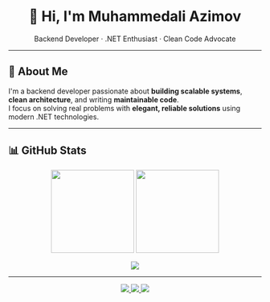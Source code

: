 <h1 align="center">👋 Hi, I'm <strong>Muhammedali Azimov</strong></h1>

<p align="center">
  Backend Developer · .NET Enthusiast · Clean Code Advocate
</p>

---

## 🧠 About Me

I'm a backend developer passionate about **building scalable systems**, **clean architecture**, and writing **maintainable code**.  
I focus on solving real problems with **elegant, reliable solutions** using modern .NET technologies.


---

## 📊 GitHub Stats

<p align="center">
  <img src="https://github-readme-stats.vercel.app/api?username=Muhammedali-Azimov&show_icons=true&theme=tokyonight&hide_border=true" height="165" />
  <img src="https://github-readme-streak-stats.herokuapp.com/?user=Muhammedali-Azimov&theme=tokyonight&hide_border=true" height="165" />
</p>


<p align="center">
  <img src="https://github-profile-summary-cards.vercel.app/api/cards/profile-details?username=Muhammedali-Azimov&theme=tokyonight" />
</p>

<p align="center">
</p>

---

<p align="center">
  <a href="https://www.linkedin.com/in/a-mehemmedeli/">
    <img src="https://img.shields.io/badge/LinkedIn-0A66C2?style=for-the-badge&logo=linkedin&logoColor=white" />
  </a>
  <a href="mailto:azimovmehemmedeli@gmail.com">
    <img src="https://img.shields.io/badge/Email-D14836?style=for-the-badge&logo=gmail&logoColor=white" />
  </a>
  <img src="https://komarev.com/ghpvc/?username=Muhammedali-Azimov&style=for-the-badge&color=0CA6F7&label=Profile%20views" />
</p>
